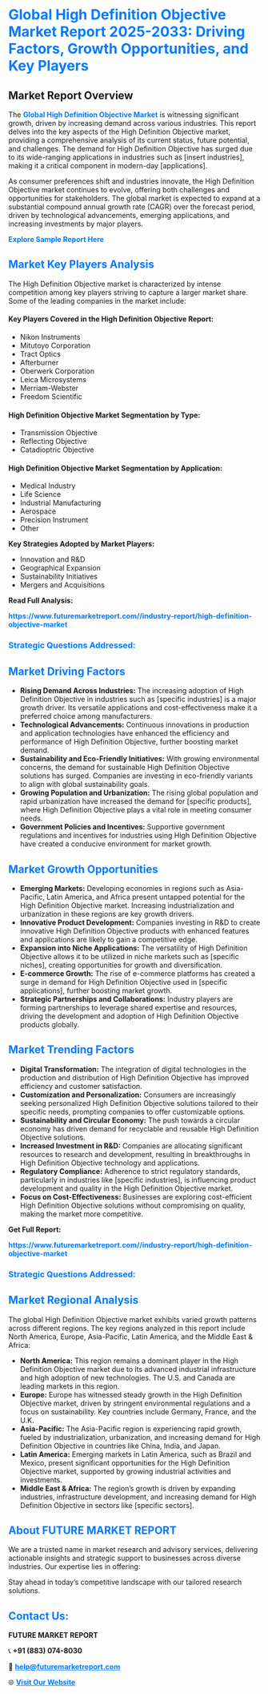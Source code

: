 <h1 style="color: #007BFF;">Global High Definition Objective Market Report 2025-2033: Driving Factors, Growth Opportunities, and Key Players</h1>

<section id="overview">
<h2>Market Report Overview</h2>
<p>The <a href="https://www.futuremarketreport.com//industry-report/high-definition-objective-market" style="color: #007BFF; text-decoration: none;"><strong>Global High Definition Objective Market</strong></a> is witnessing significant growth, driven by increasing demand across various industries. This report delves into the key aspects of the High Definition Objective market, providing a comprehensive analysis of its current status, future potential, and challenges. The demand for High Definition Objective has surged due to its wide-ranging applications in industries such as [insert industries], making it a critical component in modern-day [applications].</p>
<p>As consumer preferences shift and industries innovate, the High Definition Objective market continues to evolve, offering both challenges and opportunities for stakeholders. The global market is expected to expand at a substantial compound annual growth rate (CAGR) over the forecast period, driven by technological advancements, emerging applications, and increasing investments by major players.</p>
</section>

<section id="overview">
<p><a href="https://www.futuremarketreport.com//request-sample/reportId=81450" style="color: #007BFF; text-decoration: none;"><strong>Explore Sample Report Here</strong></a></p>
</section>

<section id="key-players">
<h2 style="color: #007BFF;">Market Key Players Analysis</h2>
<p>The High Definition Objective market is characterized by intense competition among key players striving to capture a larger market share. Some of the leading companies in the market include:</p>
<h4>Key Players Covered in the High Definition Objective Report:</h4>
<ul><li>Nikon Instruments</li><li>Mitutoyo Corporation</li><li>Tract Optics</li><li>Afterburner</li><li>Oberwerk Corporation</li><li>Leica Microsystems</li><li>Merriam-Webster</li><li>Freedom Scientific</li></ul>
<h4>High Definition Objective Market Segmentation by Type:</h4>
<ul><li>Transmission Objective</li><li>Reflecting Objective</li><li>Catadioptric Objective</li></ul>

<h4>High Definition Objective Market Segmentation by Application:</h4>
<ul><li>Medical Industry</li><li>Life Science</li><li>Industrial Manufacturing</li><li>Aerospace</li><li>Precision Instrument</li><li>Other</li></ul>
<p><strong>Key Strategies Adopted by Market Players:</strong></p>
<ul>
<li>Innovation and R&D</li>
<li>Geographical Expansion</li>
<li>Sustainability Initiatives</li>
<li>Mergers and Acquisitions</li>
</ul>
</section>

<section>
<p><strong>Read Full Analysis: </strong></p><a href="https://www.futuremarketreport.com//industry-report/high-definition-objective-market" style="color: #007BFF; text-decoration: none;"><strong>https://www.futuremarketreport.com//industry-report/high-definition-objective-market</strong></a>
<h3 style="color: #007BFF;">Strategic Questions Addressed:</h3>
</section>

<section id="driving-factors">
<h2 style="color: #007BFF;">Market Driving Factors</h2>
<ul>
<li><strong>Rising Demand Across Industries:</strong> The increasing adoption of High Definition Objective in industries such as [specific industries] is a major growth driver. Its versatile applications and cost-effectiveness make it a preferred choice among manufacturers.</li>
<li><strong>Technological Advancements:</strong> Continuous innovations in production and application technologies have enhanced the efficiency and performance of High Definition Objective, further boosting market demand.</li>
<li><strong>Sustainability and Eco-Friendly Initiatives:</strong> With growing environmental concerns, the demand for sustainable High Definition Objective solutions has surged. Companies are investing in eco-friendly variants to align with global sustainability goals.</li>
<li><strong>Growing Population and Urbanization:</strong> The rising global population and rapid urbanization have increased the demand for [specific products], where High Definition Objective plays a vital role in meeting consumer needs.</li>
<li><strong>Government Policies and Incentives:</strong> Supportive government regulations and incentives for industries using High Definition Objective have created a conducive environment for market growth.</li>
</ul>
</section>

<section id="growth-opportunities">
<h2 style="color: #007BFF;">Market Growth Opportunities</h2>
<ul>
<li><strong>Emerging Markets:</strong> Developing economies in regions such as Asia-Pacific, Latin America, and Africa present untapped potential for the High Definition Objective market. Increasing industrialization and urbanization in these regions are key growth drivers.</li>
<li><strong>Innovative Product Development:</strong> Companies investing in R&D to create innovative High Definition Objective products with enhanced features and applications are likely to gain a competitive edge.</li>
<li><strong>Expansion into Niche Applications:</strong> The versatility of High Definition Objective allows it to be utilized in niche markets such as [specific niches], creating opportunities for growth and diversification.</li>
<li><strong>E-commerce Growth:</strong> The rise of e-commerce platforms has created a surge in demand for High Definition Objective used in [specific applications], further boosting market growth.</li>
<li><strong>Strategic Partnerships and Collaborations:</strong> Industry players are forming partnerships to leverage shared expertise and resources, driving the development and adoption of High Definition Objective products globally.</li>
</ul>
</section>

<section id="trending-factors">
<h2 style="color: #007BFF;">Market Trending Factors</h2>
<ul>
<li><strong>Digital Transformation:</strong> The integration of digital technologies in the production and distribution of High Definition Objective has improved efficiency and customer satisfaction.</li>
<li><strong>Customization and Personalization:</strong> Consumers are increasingly seeking personalized High Definition Objective solutions tailored to their specific needs, prompting companies to offer customizable options.</li>
<li><strong>Sustainability and Circular Economy:</strong> The push towards a circular economy has driven demand for recyclable and reusable High Definition Objective solutions.</li>
<li><strong>Increased Investment in R&D:</strong> Companies are allocating significant resources to research and development, resulting in breakthroughs in High Definition Objective technology and applications.</li>
<li><strong>Regulatory Compliance:</strong> Adherence to strict regulatory standards, particularly in industries like [specific industries], is influencing product development and quality in the High Definition Objective market.</li>
<li><strong>Focus on Cost-Effectiveness:</strong> Businesses are exploring cost-efficient High Definition Objective solutions without compromising on quality, making the market more competitive.</li>
</ul>
</section>

<section>
<p><strong>Get Full Report: </strong></p><a href="https://www.futuremarketreport.com//industry-report/high-definition-objective-market" style="color: #007BFF; text-decoration: none;"><strong>https://www.futuremarketreport.com//industry-report/high-definition-objective-market</strong></a>
<h3 style="color: #007BFF;">Strategic Questions Addressed:</h3>
</section>


<section id="regional-analysis">
<h2 style="color: #007BFF;">Market Regional Analysis</h2>
<p>The global High Definition Objective market exhibits varied growth patterns across different regions. The key regions analyzed in this report include North America, Europe, Asia-Pacific, Latin America, and the Middle East & Africa:</p>
<ul>
<li><strong>North America:</strong> This region remains a dominant player in the High Definition Objective market due to its advanced industrial infrastructure and high adoption of new technologies. The U.S. and Canada are leading markets in this region.</li>
<li><strong>Europe:</strong> Europe has witnessed steady growth in the High Definition Objective market, driven by stringent environmental regulations and a focus on sustainability. Key countries include Germany, France, and the U.K.</li>
<li><strong>Asia-Pacific:</strong> The Asia-Pacific region is experiencing rapid growth, fueled by industrialization, urbanization, and increasing demand for High Definition Objective in countries like China, India, and Japan.</li>
<li><strong>Latin America:</strong> Emerging markets in Latin America, such as Brazil and Mexico, present significant opportunities for the High Definition Objective market, supported by growing industrial activities and investments.</li>
<li><strong>Middle East & Africa:</strong> The region’s growth is driven by expanding industries, infrastructure development, and increasing demand for High Definition Objective in sectors like [specific sectors].</li>
</ul>
</section>

<footer>
<h2 style="color: #007BFF;">About FUTURE MARKET REPORT</h2>
<p>We are a trusted name in market research and advisory services, delivering actionable insights and strategic support to businesses across diverse industries. Our expertise lies in offering:</p>

<p>Stay ahead in today’s competitive landscape with our tailored research solutions.</p>

<h2 style="color: #007BFF;">Contact Us:</h2>
<p><strong>FUTURE MARKET REPORT</strong></p>
<p>📞 <strong>+91 (883) 074-8030</strong></p>
<p>📧 <strong><a href="mailto:help@futuremarketreport.com" style="color: #007BFF;">help@futuremarketreport.com</a></strong></p>
<p>🌐 <strong><a href="https://www.futuremarketreport.com/" style="color: #007BFF;">Visit Our Website</a></strong></p>
</footer>